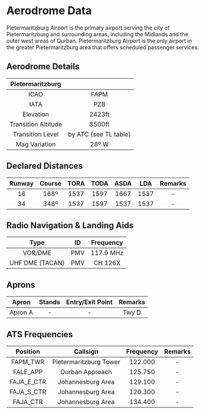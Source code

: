 # Aerodrome Data
Pietermaritzburg Airport is the primary airport serving the city of Pietermaritzburg and surrounding areas, including the Midlands and the outer west areas of Durban. Pietermaritzburg Airport is the only airport in the greater Pietermaritzburg area that offers scheduled passenger services.


## Aerodrome Details

|  Pietermaritzburg   |                           |
| :---------: | :----------------------------------: |
| ICAO | FAPM |
| IATA | PZB |
| Elevation | 2423ft |
| Transition Altitude | 8500ft |
| Transition Level | by ATC (see TL table) |
| Mag Variation | 28º W |

## Declared Distances

| Runway | Course | TORA | TODA | ASDA | LDA | Remarks |
| :---------: | :---------: | :---------: | :---------: | :---------: | :---------: | :---------: |
| 16     | 168º    | 1537     | 1597     | 1667     | 1537    | - |
| 34     | 348º    | 1537     | 1597     | 1537     | 1537    | - |

## Radio Navigation & Landing Aids

| Type | ID | Frequency | 
| :---------: | :---------: | :---------: |
| VOR/DME | PMV | 117.9 MHz |
| UHF DME (TACAN) | PMV | CH 126X |

## Aprons 

| Apron | Stands | Entry/Exit Point | Remarks |
| :---------: | :---------: | :---------: | :---------: |
| Apron A            | -    | - | Twy D | - |

## ATS Frequencies

| Position    | Callsign              | Frequency | Remarks             |
| :---------: | :---------: | :---------: | :---------: |
| FAPM_TWR    | Pietermaritzburg Tower    | 122.000   | -                   |
| FALE_APP    | Durban Approach | 125.750   | -                   |
| FAJA_E_CTR    | Johannesburg Area     | 129.100   | - |
| FAJA_S_CTR    | Johannesburg Area     | 120.300   | - |
| FAJA_CTR    | Johannesburg Area     | 134.400   | -                   |